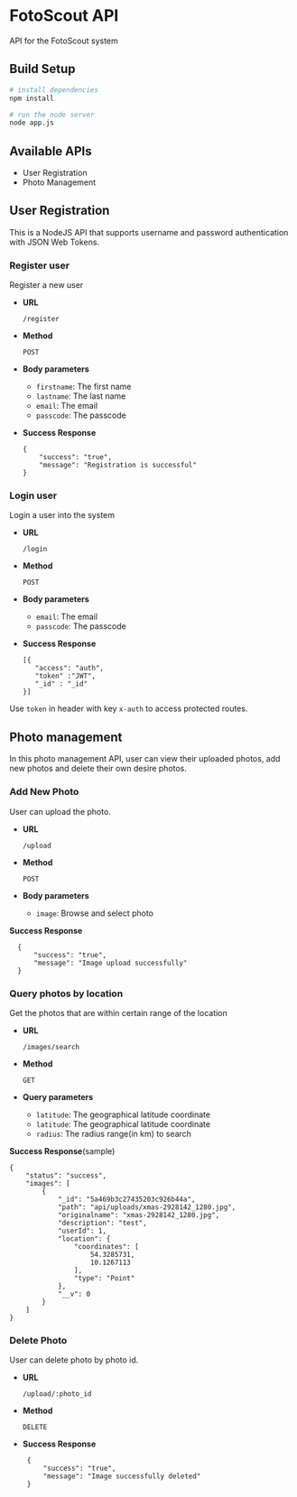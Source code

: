 
# FotoScout API
API for the FotoScout system

## Build Setup

``` bash
# install dependencies
npm install

# run the node server
node app.js
```

## Available APIs

 - User Registration
 - Photo Management
 
## User Registration

This is a NodeJS API that supports username and password authentication with JSON Web Tokens.

### Register user
Register a new user

- **URL**

    `/register`

- **Method**

    `POST`

- **Body parameters**

    - `firstname`: The first name
    - `lastname`: The last name
    - `email`: The email
    - `passcode`: The passcode

- **Success Response**

      {
          "success": "true",
          "message": "Registration is successful"
      }

### Login user
Login a user into the system

- **URL**

    `/login`

- **Method**

    `POST`

- **Body parameters**

    - `email`: The email
    - `passcode`: The passcode

- **Success Response**

      [{
         "access": "auth",
         "token" :"JWT",
         "_id" : "_id"
      }]

Use `token` in header with key `x-auth` to access protected routes.

## Photo management

In this photo management API, user can view their uploaded photos, add new photos and delete their own desire photos.

### Add New Photo
User can upload the photo.

- **URL**

    `/upload`

- **Method**

    `POST`

- **Body parameters**

    - `image`: Browse and select photo

 **Success Response**

      {
          "success": "true",
          "message": "Image upload successfully"
      }

### Query photos by location
Get the photos that are within certain range of the location

- **URL**

    `/images/search`

- **Method**

    `GET`

- **Query parameters**

    - `latitude`: The geographical latitude coordinate
    - `latitude`: The geographical latitude coordinate
    - `radius`: The radius range(in km) to search
    
 **Success Response**(sample)
  
    {
        "status": "success",
        "images": [
            {
                "_id": "5a469b3c27435203c926b44a",
                "path": "api/uploads/xmas-2928142_1280.jpg",
                "originalname": "xmas-2928142_1280.jpg",
                "description": "test",
                "userId": 1,
                "location": {
                    "coordinates": [
                        54.3285731,
                        10.1267113
                    ],
                    "type": "Point"
                },
                "__v": 0
            }
        ]
    }

### **Delete Photo**
User can delete photo by photo id.

- **URL**

    `/upload/:photo_id`

- **Method**

    `DELETE`

 - **Success Response**

        {
            "success": "true",
            "message": "Image successfully deleted"
        }
